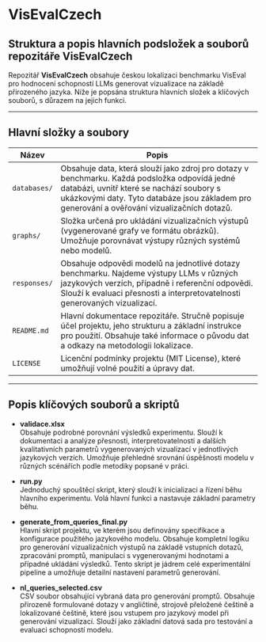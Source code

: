 # VisEvalCzech
## Struktura a popis hlavních podsložek a souborů repozitáře VisEvalCzech

Repozitář **VisEvalCzech** obsahuje českou lokalizaci benchmarku VisEval pro hodnocení schopností LLMs generovat vizualizace na základě přirozeného jazyka. Níže je popsána struktura hlavních složek a klíčových souborů, s důrazem na jejich funkci.

---

## Hlavní složky a soubory

| Název            | Popis                                                                                       |
|------------------|--------------------------------------------------------------------------------------------|
| `databases/`     | Obsahuje data, která slouží jako zdroj pro dotazy v benchmarku. Každá podsložka odpovídá jedné databázi, uvnitř které se nachází soubory s ukázkovými daty. Tyto databáze jsou základem pro generování a ověřování vizualizačních dotazů. |
| `graphs/`        | Složka určená pro ukládání vizualizačních výstupů (vygenerované grafy ve formátu obrázků). Umožňuje porovnávat výstupy různých systémů nebo modelů. |
| `responses/`     | Obsahuje odpovědi modelů na jednotlivé dotazy benchmarku. Najdeme výstupy LLMs v různých jazykových verzích, případně i referenční odpovědi. Slouží k evaluaci přesnosti a interpretovatelnosti generovaných vizualizací. |
| `README.md`      | Hlavní dokumentace repozitáře. Stručně popisuje účel projektu, jeho strukturu a základní instrukce pro použití. Obsahuje také informace o původu dat a odkazy na metodologii lokalizace. |
| `LICENSE`        | Licenční podmínky projektu (MIT License), které umožňují volné použití a úpravy dat. |

---

## Popis klíčových souborů a skriptů

- **validace.xlsx**  
  Obsahuje podrobné porovnání výsledků experimentu. Slouží k dokumentaci a analýze přesnosti, interpretovatelnosti a dalších kvalitativních parametrů vygenerovaných vizualizací v jednotlivých jazykových verzích. Umožňuje přehledné srovnání úspěšnosti modelu v různých scénářích podle metodiky popsané v práci.

- **run.py**  
  Jednoduchý spouštěcí skript, který slouží k inicializaci a řízení běhu hlavního experimentu. Volá hlavní funkci a nastavuje základní parametry běhu.

- **generate_from_queries_final.py**  
  Hlavní skript projektu, ve kterém jsou definovány specifikace a konfigurace použitého jazykového modelu. Obsahuje kompletní logiku pro generování vizualizačních výstupů na základě vstupních dotazů, zpracování promptů, manipulaci s vygenerovanými hodnotami a případné ukládání výsledků. Tento skript je jádrem celé experimentální pipeline a umožňuje detailní nastavení parametrů generování.

- **nl_queries_selected.csv**  
  CSV soubor obsahující vybraná data pro generování promptů. Obsahuje přirozeně formulované dotazy v angličtině, strojově přeložené češtině a lokalizované češtině, které jsou vstupem pro jazykový model při generování vizualizací. Slouží jako základní datová sada pro testování a evaluaci schopností modelu.

